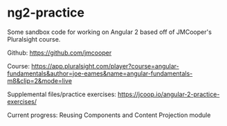 # ng2-practice
Some sandbox code for working on Angular 2 based off of JMCooper's Pluralsight course.

Github: https://github.com/jmcooper

Course: https://app.pluralsight.com/player?course=angular-fundamentals&author=joe-eames&name=angular-fundamentals-m8&clip=2&mode=live

Supplemental files/practice exercises: https://jcoop.io/angular-2-practice-exercises/

Current progress: Reusing Components and Content Projection module
